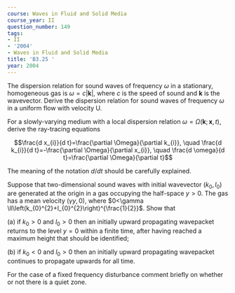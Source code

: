 ```yaml
---
course: Waves in Fluid and Solid Media
course_year: II
question_number: 149
tags:
- II
- '2004'
- Waves in Fluid and Solid Media
title: 'B3.25 '
year: 2004
---
```



The dispersion relation for sound waves of frequency $\omega$ in a stationary, homogeneous gas is $\omega=c|\mathbf{k}|$, where $c$ is the speed of sound and $\mathbf{k}$ is the wavevector. Derive the dispersion relation for sound waves of frequency $\omega$ in a uniform flow with velocity U.

For a slowly-varying medium with a local dispersion relation $\omega=\Omega(\mathbf{k} ; \mathbf{x}, t)$, derive the ray-tracing equations

$$\frac{d x_{i}}{d t}=\frac{\partial \Omega}{\partial k_{i}}, \quad \frac{d k_{i}}{d t}=-\frac{\partial \Omega}{\partial x_{i}}, \quad \frac{d \omega}{d t}=\frac{\partial \Omega}{\partial t}$$

The meaning of the notation $d / d t$ should be carefully explained.

Suppose that two-dimensional sound waves with initial wavevector $\left(k_{0}, l_{0}\right)$ are generated at the origin in a gas occupying the half-space $y>0$. The gas has a mean velocity $(\gamma y, 0)$, where $0<\gamma \ll\left(k_{0}^{2}+l_{0}^{2}\right)^{\frac{1}{2}}$. Show that

(a) if $k_{0}>0$ and $l_{0}>0$ then an initially upward propagating wavepacket returns to the level $y=0$ within a finite time, after having reached a maximum height that should be identified;

(b) if $k_{0}<0$ and $l_{0}>0$ then an initially upward propagating wavepacket continues to propagate upwards for all time.

For the case of a fixed frequency disturbance comment briefly on whether or not there is a quiet zone.